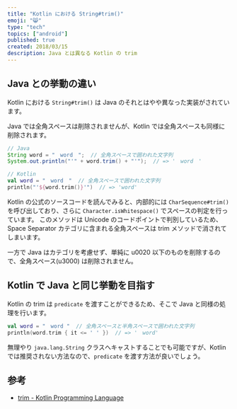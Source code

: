 ```yaml
---
title: "Kotlin における String#trim()"
emoji: "😸"
type: "tech"
topics: ["android"]
published: true
created: 2018/03/15
description: Java とは異なる Kotlin の trim
---
```


## Java との挙動の違い
Kotlin における `String#trim()` は Java のそれとはやや異なった実装がされています。

Java では全角スペースは削除されませんが、Kotlin では全角スペースも同様に削除されます。

```java
// Java
String word = "　word　";  // 全角スペースで囲われた文字列
System.out.println("'" + word.trim() + "'");  // => '　word　'
```

```kotlin
// Kotlin
val word = "　word　"  // 全角スペースで囲われた文字列
println("'${word.trim()}'")  // => 'word'
```

Kotlin の公式のソースコードを読んでみると、内部的には `CharSequence#trim()` を呼び出しており、さらに `Character.isWhitespace()` でスペースの判定を行っています。
このメソッドは Unicode のコードポイントで判別しているため、Space Separator カテゴリに含まれる全角スペースは trim メソッドで消されてしまいます。

一方で Java はカテゴリを考慮せず、単純に u0020 以下のものを削除するので、全角スペース(u3000) は削除されません。


## Kotlin で Java と同じ挙動を目指す

Kotlin の trim は `predicate` を渡すことができるため、そこで Java と同様の処理を行います。

```kotlin
val word = "　word "  // 全角スペースと半角スペースで囲われた文字列
println(word.trim { it <= ' ' })  // => '　word'
```

無理やり `java.lang.String` クラスへキャストすることでも可能ですが、Kotlinでは推奨されない方法なので、`predicate` を渡す方法が良いでしょう。


## 参考

- [trim - Kotlin Programming Language](https://kotlinlang.org/api/latest/jvm/stdlib/kotlin.text/trim.html)

